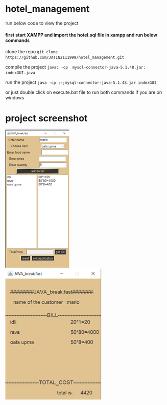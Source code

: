 # hotel_management
run below code to view the project 

#### first start XAMPP and import the hotel.sql file in xampp and run below commands

clone the repo
`git clone https://github.com/JATIN2111999/hotel_management.git`

compile the project `javac -cp  mysql-connector-java-5.1.48.jar: indexGUI.java`

run the project `java -cp ;-;mysql-connector-java-5.1.48.jar indexGUI`

or just double click on execute.bat file to run both commands if you are on windows

# project screenshot
<img src="https://github.com/JATIN2111999/hotel_management/blob/master/1.png" width="200"> &nbsp;&nbsp;&nbsp; <img src="https://github.com/JATIN2111999/hotel_management/blob/master/2.png" width="300">
